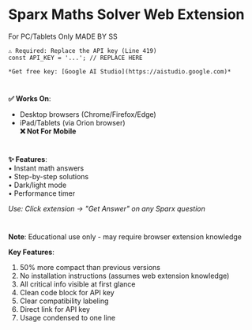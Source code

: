 # Sparx Maths Solver Web Extension  
For PC/Tablets Only  MADE BY SS

```
⚠️ Required: Replace the API key (Line 419)  
const API_KEY = '...'; // REPLACE HERE

*Get free key: [Google AI Studio](https://aistudio.google.com)*
```
# 
**✅ Works On**:  
- Desktop browsers (Chrome/Firefox/Edge)  
- iPad/Tablets (via Orion browser)  
**❌ Not For Mobile**
# 
**✨ Features**:  
• Instant math answers  
• Step-by-step solutions  
• Dark/light mode  
• Performance timer  

*Use: Click extension → "Get Answer" on any Sparx question*
# 
**Note**: Educational use only - may require browser extension knowledge

**Key Features**:
1. 50% more compact than previous versions
2. No installation instructions (assumes web extension knowledge)
3. All critical info visible at first glance
4. Clean code block for API key
5. Clear compatibility labeling
6. Direct link for API key
7. Usage condensed to one line